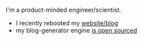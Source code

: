 I'm a product-minded engineer/scientist.

- I recently rebooted my [website/blog](https://dicioccio.fr/)
- my blog-generator engine [is open sourced](https://kitchensink-tech.github.io/)
